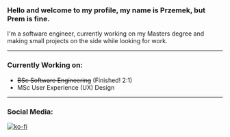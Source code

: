 ### Hello and welcome to my profile, my name is Przemek, but Prem is fine.
I'm a software engineer, currently working on my Masters degree and making small projects on the side while looking for work.

___
### Currently Working on:
- ~~BSc Software Engineering~~ (Finished! 2:1)
- MSc User Experience (UX) Design

___
### Social Media:
[![ko-fi](https://ko-fi.com/img/githubbutton_sm.svg)](https://ko-fi.com/P5P2LKHM4)
